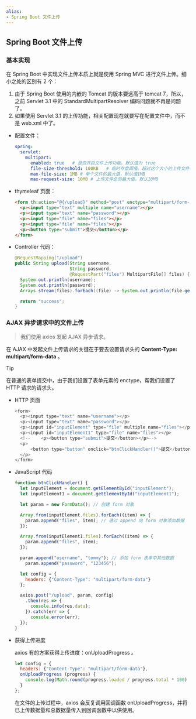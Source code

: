 ```yaml
---
alias:
- Spring Boot 文件上传
---
```


## Spring Boot 文件上传


### 基本实现

在 Spring Boot 中实现文件上传本质上就是使用 Spring MVC 进行文件上传。细小之处的区别有 2 个：

1. 由于 Spring Boot 使用的内嵌的 Tomcat 的版本要远高于 tomcat 7，所以，之前 Servlet 3.1 中的 StandardMultipartResolver 编码问题就不再是问题了。
2. 如果使用 Servlet 3.1 的上传功能，相关配置现在就要写在配置文件中，而不是 web.xml 中了。


- 配置文件：

  ``` yml
  spring:
    servlet:
      multipart:
        enabled: true   # 是否开启文件上传功能。默认值为 true
        file-size-threshold: 100KB   # 临时存盘阈值。超过这个大小的上传文件会先写入临时磁盘目录，否则就是存在内存中。 默认值为 0，单位为“MB”或者“KB”
        max-file-size: 1MB # 单个文件的最大值，默认值1MB
        max-request-size: 10MB # 上传文件总的最大值，默认10MB
  ```

- thymeleaf 页面：

  ```html
  <form th:action="@{/upload}" method="post" enctype="multipart/form-data">
    <p><input type="text" multiple name="username"></p>
    <p><input type="text" name="password"></p>
    <p><input type="file" name="files"></p>
    <p><input type="file" name="files"></p>
    <p><button type="submit">提交</button></p>
  </form>
  ```

- Controller 代码：

  ```java
  @RequestMapping("/upload")
  public String upload(String username,
                       String password,
                       @RequestPart("files") MultipartFile[] files) {
    System.out.println(username);
    System.out.println(password);
    Arrays.stream(files).forEach((file) -> System.out.println(file.getOriginalFilename()));
  
    return "success";
  }
  ```



### AJAX 异步请求中的文件上传

> 我们使用 axios 发起 AJAX 异步请求。

在 AJAX 中发起文件上传请求的关键在于要去设置请求头的 **Content-Type: multipart/form-data** 。

> [!tip]
> 在普通的表单提交中，由于我们设置了表单元素的 enctype，帮我们设置了 HTTP 请求的请求头。

- HTTP 页面

  ```js
  <form>
    <p><input type="text" name="username"></p>
    <p><input type="text" name="password"></p>
    <p><input id="inputElement" type="file" multiple name="files"></p>
    <p><input id="inputElement1" type="file" name="files"></p>
    <!--    <p><button type="submit">提交</button></p>-->
    <p>
        <button type="button" onclick="btnClickHandler()">提交</button>
    </p>
  </form>
  ```

- JavaScript 代码

  ```js
  function btnClickHandler() {
    let inputElement = document.getElementById("inputElement");
    let inputElement1 = document.getElementById("inputElement1");

    let param = new FormData(); // 创建 form 对象

    Array.from(inputElement.files).forEach((item) => {
      param.append("files", item); // 通过 append 向 form 对象添加数据
    });

    Array.from(inputElement1.files).forEach((item) => {
      param.append("files", item);
    });

    param.append("username", "tommy"); // 添加 form 表单中其他数据
      param.append("password", "123456");

    let config = {
      headers: {"Content-Type": "multipart/form-data"}
    };

    axios.post("/upload", param, config)
      .then(res => {
        console.info(res.data);
      }).catch(err => {
        console.error(err);
    });
  }
  ```

- 获得上传进度

  axios 有的方案获得上传进度：onUploadProgress 。

  ```js
  let config = {
    headers: {"Content-Type": "multipart/form-data"},
    onUploadProgress (progress) {
      console.log(Math.round(progress.loaded / progress.total * 100) + '%');
    }
  };
  ```

  在文件的上传过程中，axios 会反复调用回调函数 onUploadProgress，并将已上传数据量和总数据量传入到回调函数中以供使用。

